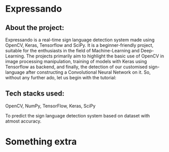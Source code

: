 # **Expressando**

## About the project:

Expressando is a real-time sign language detection system made using OpenCV, Keras, Tensorflow and SciPy. It is a beginner-friendly project, suitable for the enthusiasts in the field of Machine-Learning and Deep-Learning. The projects primarily aim to highlight the basic use of OpenCV in image processing manipulation, training of models with Keras using Tensorflow as backend, and finally, the detection of our customised sign-language after constructing a Convolutional Neural Network on it. So, without any further ado, let us begin with the tutorial:

## Tech stacks used:

OpenCV, NumPy, TensorFlow, Keras, SciPy

To predict the sign language detection system based on dataset with atmost accuracy. 
# Something extra
